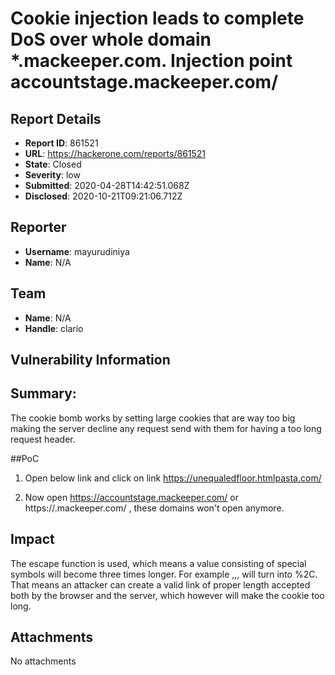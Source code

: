 # Cookie injection leads to complete DoS over whole domain *.mackeeper.com. Injection point accountstage.mackeeper.com/

## Report Details
- **Report ID**: 861521
- **URL**: https://hackerone.com/reports/861521
- **State**: Closed
- **Severity**: low
- **Submitted**: 2020-04-28T14:42:51.068Z
- **Disclosed**: 2020-10-21T09:21:06.712Z

## Reporter
- **Username**: mayurudiniya
- **Name**: N/A

## Team
- **Name**: N/A
- **Handle**: clario

## Vulnerability Information
## Summary:
 The cookie bomb works by setting large cookies that are way too big making the server decline any request send with them for having a too long request header.

##PoC
1.  Open below link and click on link
https://unequaledfloor.htmlpasta.com/

2.  Now open https://accountstage.mackeeper.com/ or https://.mackeeper.com/ , these domains won't open anymore.

## Impact

The escape function is used, which means a value consisting of special symbols will become three times longer. For example ,,, will turn into %2C. That means an attacker can create a valid link of proper length accepted both by the browser and the server, which however will make the cookie too long.

## Attachments
No attachments
